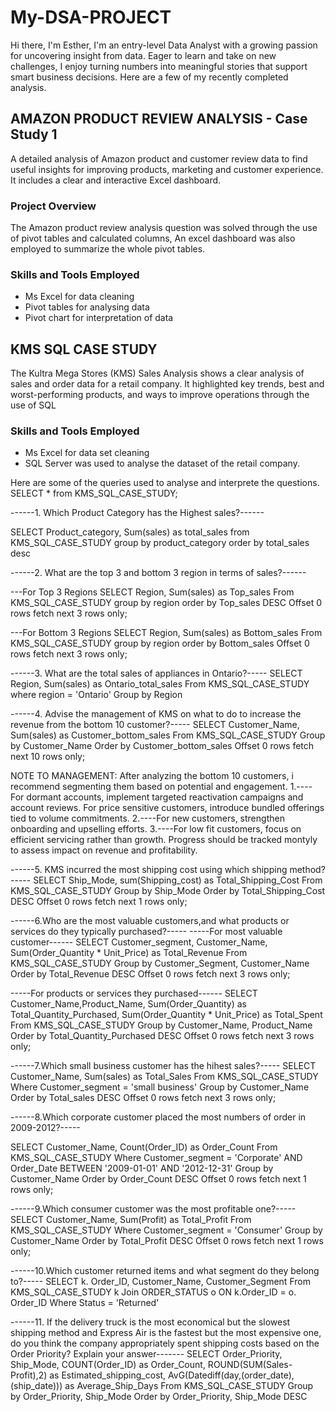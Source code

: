 # My-DSA-PROJECT

Hi there, I'm Esther, I'm an entry-level Data Analyst with a growing passion for uncovering insight from data. Eager to learn and take on new challenges, I enjoy turning numbers into meaningful stories that support smart business decisions. Here are a few of my recently completed analysis.
## AMAZON PRODUCT REVIEW ANALYSIS - Case Study 1
A detailed analysis of Amazon product and customer review data to find useful insights for improving products, marketing and customer experience. It includes a clear and interactive Excel dashboard.
### Project Overview
 The Amazon product review analysis question was solved through the use of pivot tables and calculated columns, An excel dashboard was also employed to summarize the whole pivot tables.

 ### Skills and Tools Employed
 - Ms Excel for data cleaning
- Pivot tables for analysing data
- Pivot chart for interpretation of data
 
## KMS SQL CASE STUDY

The Kultra Mega Stores (KMS) Sales Analysis shows a clear analysis of sales and order data for a retail company. It highlighted key trends, best and worst-performing products, and ways to improve operations through the use of SQL

### Skills and Tools Employed
- Ms Excel for data set cleaning
- SQL Server was used to analyse the dataset of the retail company.

Here are some of the queries used to analyse and interprete the questions.
SELECT * from KMS_SQL_CASE_STUDY;

------1. Which Product Category has the Highest sales?------

 SELECT Product_category, Sum(sales) as total_sales
from KMS_SQL_CASE_STUDY
group by product_category
order by total_sales desc

------2. What are the top 3 and bottom 3 region in terms of sales?------

---For Top 3 Regions
SELECT Region, Sum(sales) as Top_sales
From KMS_SQL_CASE_STUDY 
group by region
order by Top_sales DESC
Offset 0 rows fetch next 3 rows only;

---For Bottom 3 Regions
SELECT Region, Sum(sales) as Bottom_sales
From KMS_SQL_CASE_STUDY 
group by region
order by Bottom_sales
Offset 0 rows fetch next 3 rows only;


------3. What are the total sales of appliances in Ontario?-----
SELECT Region, Sum(sales) as Ontario_total_sales
From KMS_SQL_CASE_STUDY
where region = 'Ontario'
Group by Region

------4. Advise the management of KMS on what to do to increase the revenue from the bottom 10 customer?-----
SELECT Customer_Name, Sum(sales) as Customer_bottom_sales
From KMS_SQL_CASE_STUDY
Group by Customer_Name
Order by Customer_bottom_sales
Offset 0 rows fetch next 10 rows only;

NOTE TO MANAGEMENT: After analyzing the bottom 10 customers, i recommend segmenting them based on potential and engagement.
1.----For dormant accounts, implement targeted reactivation campaigns and account reviews. For price sensitive customers, introduce bundled offerings tied to volume commitments.
2.----For new customers, strengthen onboarding and upselling efforts. 
3.----For low fit customers, focus on efficient servicing rather than growth. Progress should be tracked montyly to assess impact on revenue and profitability.

------5. KMS incurred the most shipping cost using which shipping method?-----
SELECT Ship_Mode, sum(Shipping_cost) as Total_Shipping_Cost
From  KMS_SQL_CASE_STUDY
Group by Ship_Mode
Order by Total_Shipping_Cost DESC
Offset 0 rows fetch next 1 rows only;


------6.Who are the most valuable customers,and what products or services do they typically purchased?-----
-----For most valuable customer------
SELECT Customer_segment, Customer_Name, Sum(Order_Quantity * Unit_Price) as Total_Revenue
From KMS_SQL_CASE_STUDY
Group by Customer_Segment, Customer_Name
Order by Total_Revenue DESC
Offset 0 rows fetch next 3 rows only;

-----For products or services they purchased------
SELECT Customer_Name,Product_Name, Sum(Order_Quantity) as Total_Quantity_Purchased, Sum(Order_Quantity * Unit_Price) as Total_Spent
From KMS_SQL_CASE_STUDY
Group by Customer_Name, Product_Name
Order by Total_Quantity_Purchased DESC
Offset 0 rows fetch next 3 rows only;

------7.Which small business customer has the hihest sales?-----
SELECT Customer_Name, Sum(sales) as Total_Sales
From KMS_SQL_CASE_STUDY
Where Customer_segment = 'small business'
Group by Customer_Name
Order by Total_sales DESC
Offset 0 rows fetch next 3 rows only;

------8.Which corporate customer placed the most numbers of order in 2009-2012?-----

SELECT Customer_Name, Count(Order_ID) as Order_Count
From KMS_SQL_CASE_STUDY
Where Customer_segment = 'Corporate' AND Order_Date BETWEEN '2009-01-01' AND '2012-12-31'
Group by Customer_Name
Order by Order_Count DESC
Offset 0 rows fetch next 1 rows only;


------9.Which consumer customer was the most profitable one?-----
SELECT Customer_Name, Sum(Profit) as Total_Profit
From KMS_SQL_CASE_STUDY
Where Customer_segment = 'Consumer' 
Group by Customer_Name
Order by Total_Profit DESC
Offset 0 rows fetch next 1 rows only;

------10.Which customer returned items and what segment do they belong to?-----
SELECT k. Order_ID, Customer_Name, Customer_Segment 
From KMS_SQL_CASE_STUDY k
Join ORDER_STATUS o ON k.Order_ID = o. Order_ID 
Where Status = 'Returned'


------11. If the delivery truck is the most economical but the slowest shipping method and Express Air is the fastest but the most expensive one, do you think the company appropriately spent shipping costs based on the Order Priority? Explain your answer-------
SELECT Order_Priority, Ship_Mode, 
COUNT(Order_ID) as Order_Count, ROUND(SUM(Sales-Profit),2) as Estimated_shipping_cost,
AvG(Datediff(day,(order_date),(ship_date))) as Average_Ship_Days
From KMS_SQL_CASE_STUDY
Group by Order_Priority, Ship_Mode 
Order by Order_Priority, Ship_Mode DESC

